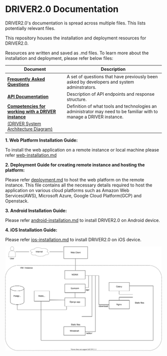 # DRIVER2.0 Documentation
DRIVER2.0's documentation is spread across multiple files. This lists potentially relevant files.

This repository houses the installation and deployment resources for DRIVER2.0.

Resources are written and saved as .md files. To learn more about the installation and deployment, please refer below 
files:

| Document | Description |
| - | - |
| [**Frequently Asked Questions**](faqs.md) | A set of questions that have previously been asked by developers and system adminstrators. |
| [**API Documentation**](API.md) | Description of API endpoints and response structure. |
| [**Competencies for working with a DRIVER instance**](competencies.md) | Definition of what tools and technologies an administrator may need to be familiar with to manage a DRIVER instance. |
| [(DRIVER System Architecture Diagram)](arch-diagram.svg)





**1. Web Platform Installation Guide:**

To install the web application on a remote instance or local machine please refer [web-installation.md](https://github.com/wb-driver/DRIVER2.0/blob/main/web-installation.md)

**2. Deployment Guide for creating remote instance and hosting the platform:**

Please refer [deployment.md](https://github.com/wb-driver/DRIVER2.0/blob/main/deployment.md) to host the web platform on 
the remote instance. This file contains all the necessary details required to host the application on various cloud 
platforms such as Amazon Web Services(AWS), Microsoft Azure, Google Cloud Platform(GCP) and Openstack.

**3. Android Installation Guide:**

Please refer [android-installation.md](https://github.com/wb-driver/DRIVER2.0/blob/main/android-installation.md) to install DRIVER2.0 on Android device.

**4. iOS Installation Guide:**

Please refer [ios-installation.md](https://github.com/wb-driver/DRIVER2.0/blob/main/ios-installation.md) to install DRIVER2.0 on iOS device.

![(DRIVER System Architecture Diagram)](arch-diagram.svg)
